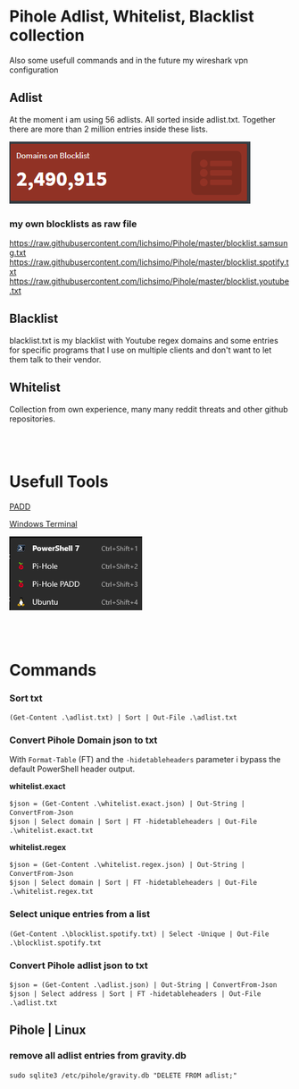 # Pihole Adlist, Whitelist, Blacklist collection
Also some usefull commands and in the future my wireshark vpn configuration

## Adlist
At the moment i am using 56 adlists. All sorted inside adlist.txt.
Together there are more than 2 million entries inside these lists.

![DomainsOnBlocklist](https://raw.githubusercontent.com/lichsimo/Pihole/master/Image/Domains.png)

### my own blocklists as raw file

https://raw.githubusercontent.com/lichsimo/Pihole/master/blocklist.samsung.txt
https://raw.githubusercontent.com/lichsimo/Pihole/master/blocklist.spotify.txt
https://raw.githubusercontent.com/lichsimo/Pihole/master/blocklist.youtube.txt

## Blacklist
blacklist.txt is my blacklist with Youtube regex domains and some entries for specific programs that I use on multiple clients and don't want to let them talk to their vendor.

## Whitelist
Collection from own experience, many many reddit threats and other github repositories.

<br></br>

# Usefull Tools
[PADD](https://github.com/pi-hole/padd)

[Windows Terminal](https://github.com/microsoft/terminal)

![Windows Terminal Profiles](https://raw.githubusercontent.com/lichsimo/Pihole/master/Image/WTProfiles.png)

<br></br>

# Commands
### Sort txt
```
(Get-Content .\adlist.txt) | Sort | Out-File .\adlist.txt
```
### Convert Pihole Domain json to txt
With `Format-Table` (FT) and the `-hidetableheaders` parameter i bypass the default PowerShell header output.

**whitelist.exact**

```
$json = (Get-Content .\whitelist.exact.json) | Out-String | ConvertFrom-Json
$json | Select domain | Sort | FT -hidetableheaders | Out-File .\whitelist.exact.txt
```

**whitelist.regex**
```
$json = (Get-Content .\whitelist.regex.json) | Out-String | ConvertFrom-Json
$json | Select domain | Sort | FT -hidetableheaders | Out-File .\whitelist.regex.txt
```
### Select unique entries from a list
```
(Get-Content .\blocklist.spotify.txt) | Select -Unique | Out-File .\blocklist.spotify.txt
```

### Convert Pihole adlist json to txt
```
$json = (Get-Content .\adlist.json) | Out-String | ConvertFrom-Json
$json | Select address | Sort | FT -hidetableheaders | Out-File .\adlist.txt
```

## Pihole | Linux
### remove all adlist entries from gravity.db
```
sudo sqlite3 /etc/pihole/gravity.db "DELETE FROM adlist;"
```